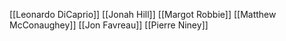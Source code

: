 [[Leonardo DiCaprio]]
[[Jonah Hill]]
[[Margot Robbie]]
[[Matthew McConaughey]]
[[Jon Favreau]]
[[Pierre Niney]]
